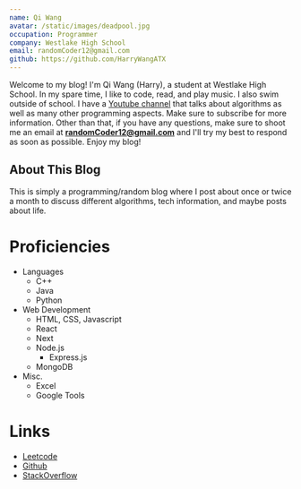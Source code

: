 ```yaml
---
name: Qi Wang
avatar: /static/images/deadpool.jpg
occupation: Programmer
company: Westlake High School
email: randomCoder12@gmail.com
github: https://github.com/HarryWangATX
---
```


Welcome to my blog! I'm Qi Wang (Harry), a student at Westlake High School. In my spare time, I like to code, read, and play music. I also swim outside of school. I have a [Youtube channel](https://www.youtube.com/channel/UCXMWyG1D_a_b2HRLlBPkGMw) that talks about algorithms as well as many other programming aspects. Make sure to subscribe for more information. Other than that, if you have any questions, make sure to shoot me an email at **randomCoder12@gmail.com** and I'll try my best to respond as soon as possible. Enjoy my blog!


## About This Blog

This is simply a programming/random blog where I post about once or twice a month to discuss different algorithms, tech information, and maybe posts about life.

# Proficiencies
- Languages
  - C++
  - Java
  - Python
- Web Development
  - HTML, CSS, Javascript
  - React
  - Next
  - Node.js
    - Express.js
  - MongoDB
- Misc.
  - Excel
  - Google Tools

  
# Links
  - [Leetcode](https://leetcode.com/ghost1579/)
  - [Github](https://github.com/HarryWangATX/)
  - [StackOverflow](https://stackoverflow.com/users/15899901/qi-wang)
